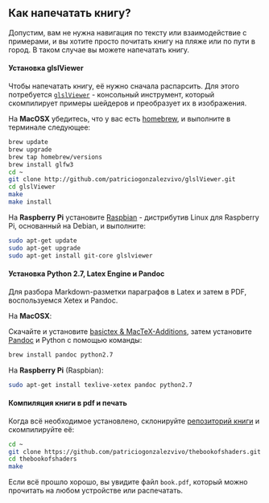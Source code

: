 ## Как напечатать книгу?

Допустим, вам не нужна навигация по тексту или взаимодействие с примерами, и вы хотите просто почитать книгу на пляже или по пути в город. В таком случае вы можете напечатать книгу.


#### Установка glslViewer

Чтобы напечатать книгу, её нужно сначала распарсить. Для этого потребуется [`glslViewer`](https://github.com/patriciogonzalezvivo/glslViewer) - консольный инструмент, который скомпилирует примеры шейдеров и преобразует их в изображения.

На **MacOSX** убедитесь, что у вас есть [homebrew](http://brew.sh/), и выполните в терминале следующее:

```bash
brew update
brew upgrade
brew tap homebrew/versions
brew install glfw3
cd ~
git clone http://github.com/patriciogonzalezvivo/glslViewer.git
cd glslViewer
make
make install
```

На **Raspberry Pi** установите [Raspbian](https://www.raspberrypi.org/downloads/raspbian/) - дистрибутив Linux  для Raspberry Pi, основанный на Debian, и выполните:

```bash
sudo apt-get update
sudo apt-get upgrade
sudo apt-get install git-core glslviewer
```

#### Установка Python 2.7, Latex Engine и Pandoc

Для разбора Markdown-разметки параграфов в Latex и затем в PDF, воспользуемся Xetex и Pandoc.

На **MacOSX**:

Скачайте и установите [basictex & MacTeX-Additions](http://www.tug.org/mactex/morepackages.html), затем установите [Pandoc](http://johnmacfarlane.net/pandoc/) и Python с помощью команды:

```bash
brew install pandoc python2.7
```

На **Raspberry Pi** (Raspbian):

```bash
sudo apt-get install texlive-xetex pandoc python2.7
```

#### Компиляция книги в pdf и печать

Когда всё необходимое установлено, склонируйте [репозиторий книги](https://github.com/patriciogonzalezvivo/thebookofshaders) и скомпилируйте её:

```bash
cd ~
git clone https://github.com/patriciogonzalezvivo/thebookofshaders.git
cd thebookofshaders
make
```

Если всё прошло хорошо, вы увидите файл `book.pdf`, который можно прочитать на любом устройстве или распечатать.
